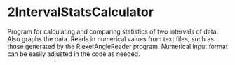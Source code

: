 # 2IntervalStatsCalculator
Program for calculating and comparing statistics of two intervals of data. Also graphs the data. Reads in numerical values from text files, such as those generated by the RiekerAngleReader program. Numerical input format can be easily adjusted in the code as needed.
